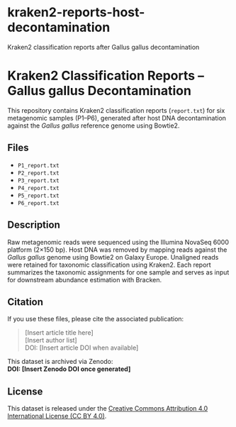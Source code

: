 # kraken2-reports-host-decontamination
Kraken2 classification reports after Gallus gallus decontamination
# Kraken2 Classification Reports – Gallus gallus Decontamination

This repository contains Kraken2 classification reports (`report.txt`) for six metagenomic samples (P1–P6), generated after host DNA decontamination against the *Gallus gallus* reference genome using Bowtie2.

## Files

- `P1_report.txt`
- `P2_report.txt`
- `P3_report.txt`
- `P4_report.txt`
- `P5_report.txt`
- `P6_report.txt`

## Description

Raw metagenomic reads were sequenced using the Illumina NovaSeq 6000 platform (2×150 bp). Host DNA was removed by mapping reads against the *Gallus gallus* genome using Bowtie2 on Galaxy Europe. Unaligned reads were retained for taxonomic classification using Kraken2. Each report summarizes the taxonomic assignments for one sample and serves as input for downstream abundance estimation with Bracken.

## Citation

If you use these files, please cite the associated publication:

> [Insert article title here]  
> [Insert author list]  
> DOI: [Insert article DOI when available]

This dataset is archived via Zenodo:  
**DOI: [Insert Zenodo DOI once generated]**

## License

This dataset is released under the [Creative Commons Attribution 4.0 International License (CC BY 4.0)](https://creativecommons.org/licenses/by/4.0/).
